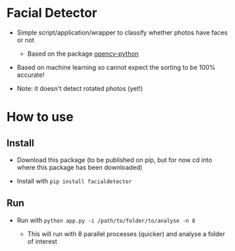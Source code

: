 # Facial Detector
- Simple script/application/wrapper to classify whether photos have faces or not

  - Based on the package [opencv-python](https://github.com/skvark/opencv-python)

- Based on machine learning so cannot expect the sorting to be 100% accurate!

- Note: it doesn't detect rotated photos (yet!)

# How to use

## Install

- Download this package (to be published on pip, but for now cd into where this package has been downloaded)

- Install with ```pip install facialdetector```

## Run
- Run with ```python app.py -i /path/to/folder/to/analyse -n 8```

  - This will run with 8 parallel processes (quicker) and analyse a folder of interest